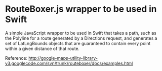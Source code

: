# RouteBoxer.js wrapper to be used in Swift

A simple JavaScript wrapper to be used in Swift that takes a path, such as the Polyline for a  route generated by a Directions request, and generates a set of LatLngBounds objects that are guaranteed to contain every point within a given distance of that route.

Reference:
http://google-maps-utility-library-v3.googlecode.com/svn/trunk/routeboxer/docs/examples.html
